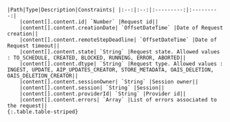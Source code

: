     |Path|Type|Description|Constraints| |:--:|:--:|:---------:|:---------:|
        |content[].content.id| `Number` |Request id||
        |content[].content.creationDate| `OffsetDateTime` |Date of Request creation||
        |content[].content.remoteStepDeadline| `OffsetDateTime` |Date of Request timeout||
        |content[].content.state| `String` |Request state. Allowed values : TO_SCHEDULE, CREATED, BLOCKED, RUNNING, ERROR, ABORTED||
        |content[].content.dtype| `String` |Request type. Allowed values : INGEST, UPDATE, AIP_UPDATES_CREATOR, STORE_METADATA, OAIS_DELETION, OAIS_DELETION_CREATOR||
        |content[].content.sessionOwner| `String` |Session owner||
        |content[].content.session| `String` |Session||
        |content[].content.providerId| `String` |Provider id||
        |content[].content.errors| `Array` |List of errors associated to the request||
    {:.table.table-striped}
